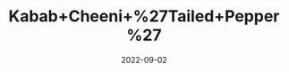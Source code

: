 ---
title: 'Kabab+Cheeni+%27Tailed+Pepper%27'
date: '2022-09-02' 
metatag: '' 
inventory: '0' 
draft: false 
# meta description 
shortDescripton: ''
description: 'Spices'
longdescription: ''
featured: True
# product Price
price: '40.0'
# Product Short Description
shortDescription: ''
productID: '121AB591-9C2A-ED11-9968-005056B3A416'
type: 'products'
category: 'Spices' 
thumnailproduct: 'https://aminsaddiquidawakhana.eralive.net/images/products/121AB591-9C2A-ED11-9968-005056B3A4161.png' 
images:
  - image: 'images/products/121AB591-9C2A-ED11-9968-005056B3A4161.png'  
Variants:
---